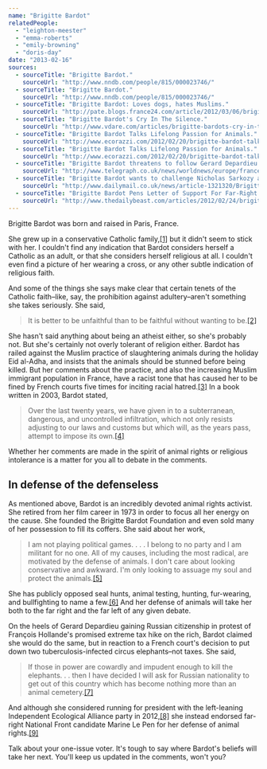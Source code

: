 ```yaml
---
name: "Brigitte Bardot"
relatedPeople:
  - "leighton-meester"
  - "emma-roberts"
  - "emily-browning"
  - "doris-day"
date: "2013-02-16"
sources:
  - sourceTitle: "Brigitte Bardot."
    sourceUrl: "http://www.nndb.com/people/815/000023746/"
  - sourceTitle: "Brigitte Bardot."
    sourceUrl: "http://www.nndb.com/people/815/000023746/"
  - sourceTitle: "Brigitte Bardot: Loves dogs, hates Muslims."
    sourceUrl: "http://pate.blogs.france24.com/article/2012/03/06/brigitte-bardot-cat-loving-muslim-hating-old-bag-0"
  - sourceTitle: "Brigitte Bardot's Cry In The Silence."
    sourceUrl: "http://www.vdare.com/articles/brigitte-bardots-cry-in-the-silence"
  - sourceTitle: "Brigitte Bardot Talks Lifelong Passion for Animals."
    sourceUrl: "http://www.ecorazzi.com/2012/02/20/brigitte-bardot-talks-lifelong-passion-for-animals/"
  - sourceTitle: "Brigitte Bardot Talks Lifelong Passion for Animals."
    sourceUrl: "http://www.ecorazzi.com/2012/02/20/brigitte-bardot-talks-lifelong-passion-for-animals/"
  - sourceTitle: "Brigitte Bardot threatens to follow Gerard Depardieu in leaving France for Russia."
    sourceUrl: "http://www.telegraph.co.uk/news/worldnews/europe/france/9780815/Brigitte-Bardot-threatens-to-follow-Gerard-Depardieu-in-leaving-France-for-Russia.html"
  - sourceTitle: "Brigitte Bardot wants to challenge Nicholas Sarkozy as French president."
    sourceUrl: "http://www.dailymail.co.uk/news/article-1321320/Brigitte-Bardot-wants-challenge-Nicholas-Sarkozy-French-president.html#axzz2Kcw75Hjk"
  - sourceTitle: "Brigitte Bardot Pens Letter of Support For Far-Right Front National Candidate Marine Le Pen."
    sourceUrl: "http://www.thedailybeast.com/articles/2012/02/24/brigitte-bardot-pens-letter-of-support-for-far-right-front-national-candidate-marine-le-pen.html"
---
```


Brigitte Bardot was born and raised in Paris, France.

She grew up in a conservative Catholic family,<a class="source-citation" href="http://www.nndb.com/people/815/000023746/" title="Brigitte Bardot.">[1]</a> but it didn't seem to stick with her. I couldn't find any indication that Bardot considers herself a Catholic as an adult, or that she considers herself religious at all. I couldn't even find a picture of her wearing a cross, or any other subtle indication of religious faith.

And some of the things she says make clear that certain tenets of the Catholic faith–like, say, the prohibition against adultery–aren't something she takes seriously. She said,

>It is better to be unfaithful than to be faithful without wanting to be.<a class="source-citation" href="http://www.nndb.com/people/815/000023746/" title="Brigitte Bardot.">[2]</a>

She hasn't said anything about being an atheist either, so she's probably not. But she's certainly not overly tolerant of religion either. Bardot has railed against the Muslim practice of slaughtering animals during the holiday Eid al-Adha, and insists that the animals should be stunned before being killed. But her comments about the practice, and also the increasing Muslim immigrant population in France, have a racist tone that has caused her to be fined by French courts five times for inciting racial hatred.<a class="source-citation" href="http://pate.blogs.france24.com/article/2012/03/06/brigitte-bardot-cat-loving-muslim-hating-old-bag-0" title="Brigitte Bardot: Loves dogs, hates Muslims.">[3]</a> In a book written in 2003, Bardot stated,

>Over the last twenty years, we have given in to a subterranean, dangerous, and uncontrolled infiltration, which not only resists adjusting to our laws and customs but which will, as the years pass, attempt to impose its own.<a class="source-citation" href="http://www.vdare.com/articles/brigitte-bardots-cry-in-the-silence" title="Brigitte Bardot&apos;s Cry In The Silence.">[4]</a>

Whether her comments are made in the spirit of animal rights or religious intolerance is a matter for you all to debate in the comments.


## In defense of the defenseless

As mentioned above, Bardot is an incredibly devoted animal rights activist. She retired from her film career in 1973 in order to focus all her energy on the cause. She founded the Brigitte Bardot Foundation and even sold many of her possession to fill its coffers. She said about her work,

>I am not playing political games. . . . I belong to no party and I am militant for no one. All of my causes, including the most radical, are motivated by the defense of animals. I don't care about looking conservative and awkward. I'm only looking to assuage my soul and protect the animals.<a class="source-citation" href="http://www.ecorazzi.com/2012/02/20/brigitte-bardot-talks-lifelong-passion-for-animals/" title="Brigitte Bardot Talks Lifelong Passion for Animals.">[5]</a>

She has publicly opposed seal hunts, animal testing, hunting, fur-wearing, and bullfighting to name a few.<a class="source-citation" href="http://www.ecorazzi.com/2012/02/20/brigitte-bardot-talks-lifelong-passion-for-animals/" title="Brigitte Bardot Talks Lifelong Passion for Animals.">[6]</a> And her defense of animals will take her both to the far right and the far left of any given debate.

On the heels of Gerard Depardieu gaining Russian citizenship in protest of François Hollande's promised extreme tax hike on the rich, Bardot claimed she would do the same, but in reaction to a French court's decision to put down two tuberculosis-infected circus elephants–not taxes. She said,

>If those in power are cowardly and impudent enough to kill the elephants. . . then I have decided I will ask for Russian nationality to get out of this country which has become nothing more than an animal cemetery.<a class="source-citation" href="http://www.telegraph.co.uk/news/worldnews/europe/france/9780815/Brigitte-Bardot-threatens-to-follow-Gerard-Depardieu-in-leaving-France-for-Russia.html" title="Brigitte Bardot threatens to follow Gerard Depardieu in leaving France for Russia.">[7]</a>

And although she considered running for president with the left-leaning Independent Ecological Alliance party in 2012,<a class="source-citation" href="http://www.dailymail.co.uk/news/article-1321320/Brigitte-Bardot-wants-challenge-Nicholas-Sarkozy-French-president.html#axzz2Kcw75Hjk" title="Brigitte Bardot wants to challenge Nicholas Sarkozy as French president.">[8]</a> she instead endorsed far-right National Front candidate Marine Le Pen for her defense of animal rights.<a class="source-citation" href="http://www.thedailybeast.com/articles/2012/02/24/brigitte-bardot-pens-letter-of-support-for-far-right-front-national-candidate-marine-le-pen.html" title="Brigitte Bardot Pens Letter of Support For Far-Right Front National Candidate Marine Le Pen.">[9]</a>

Talk about your one-issue voter. It's tough to say where Bardot's beliefs will take her next. You'll keep us updated in the comments, won't you?